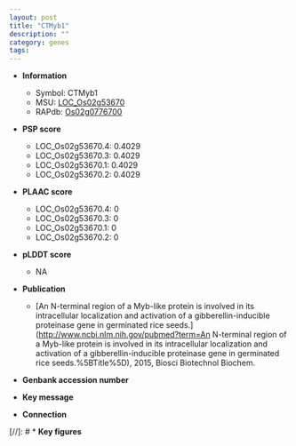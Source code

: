 ```yaml
---
layout: post
title: "CTMyb1"
description: ""
category: genes
tags: 
---
```


* **Information**  
    + Symbol: CTMyb1  
    + MSU: [LOC_Os02g53670](http://rice.plantbiology.msu.edu/cgi-bin/ORF_infopage.cgi?orf=LOC_Os02g53670)  
    + RAPdb: [Os02g0776700](http://rapdb.dna.affrc.go.jp/viewer/gbrowse_details/irgsp1?name=Os02g0776700)  

* **PSP score**  
    + LOC_Os02g53670.4: 0.4029 
    + LOC_Os02g53670.3: 0.4029 
    + LOC_Os02g53670.1: 0.4029 
    + LOC_Os02g53670.2: 0.4029 

* **PLAAC score**  
    + LOC_Os02g53670.4: 0 
    + LOC_Os02g53670.3: 0 
    + LOC_Os02g53670.1: 0 
    + LOC_Os02g53670.2: 0 

* **pLDDT score**
    + NA


* **Publication**  
    + [An N-terminal region of a Myb-like protein is involved in its intracellular localization and activation of a gibberellin-inducible proteinase gene in germinated rice seeds.](http://www.ncbi.nlm.nih.gov/pubmed?term=An N-terminal region of a Myb-like protein is involved in its intracellular localization and activation of a gibberellin-inducible proteinase gene in germinated rice seeds.%5BTitle%5D), 2015, Biosci Biotechnol Biochem.

* **Genbank accession number**  

* **Key message**  

* **Connection**  

[//]: # * **Key figures**  


